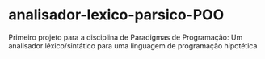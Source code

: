 # analisador-lexico-parsico-POO
Primeiro projeto para a disciplina de Paradigmas de Programação: Um analisador léxico/sintático para uma linguagem de programação hipotética
